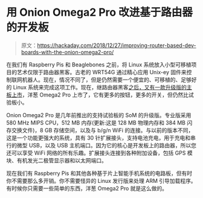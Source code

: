# 用 Onion Omega2 Pro 改进基于路由器的开发板

> 原文：<https://hackaday.com/2018/12/27/improving-router-based-dev-boards-with-the-onion-omega2-pro/>

在我们有 Raspberry Pis 和 Beaglebones 之前，将 Linux 系统放入小型可移植项目的艺术仅限于路由器黑客。古老的 WRT54G 通过精心应用 Unix-ey 固件来控制联网机器人。现在，情况不同了，但是仍然需要一个便宜的、可移植的、足够好的 Linux 系统来完成这项工作。现在，继路由器黑客[之后，又有一款升级版的主板上市](https://www.crowdsupply.com/onion/omega2-pro)，洋葱 Omega2 Pro 上市了，它有更多的按钮，更多的开关，但仍然比试验板小。

Onion Omega2 Pro 是几年前推出的支持试验板的 SoM 的升级版。专业版采用 580 MHz MIPS CPU，512 MB 内存(更新:这是 128 MB 物理内存和 384 MB 闪存交换文件)，8 GB 存储空间，以及与 b/g/n WiFi 的连接。与以前的版本不同，这是一个功能更强大的系统，具有 30 针扩展接头，支持电池充电，用于充电和串行的微型 USB，以及 USB 主机端口。因为它的核心是开发板上的路由器，所以您还可以享受 WiFi 网络的所有乐趣。扩展接头连接到各种附加设备，包括 GPS 模块、有机发光二极管显示器和以太网端口。

现在我们有 Raspberry Pis 和其他各种基于片上智能手机系统的电路板，但有时你不需要那么多开销。你不需要怪异的 Linux 发行版来处理 ARM 引导加载程序。有时候你只需要一些简单的东西，洋葱 Omega2 Pro 就是这么做的。